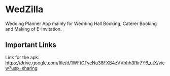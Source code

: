 # WedZilla

Wedding Planner App mainly for Wedding Hall Booking, Caterer Booking and Making of E-Invitation.

## Important Links

Link for the apk: https://drive.google.com/file/d/1WFtCTyeNu38FXB4zVVbhh3Rir7Y6_utX/view?usp=sharing


